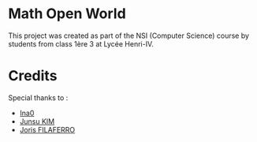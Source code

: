 # Math Open World

This project was created as part of the NSI (Computer Science) course by students from class 1ère 3 at Lycée Henri-IV.


# Credits

Special thanks to :
- [Ina0](https://github.com/Ina0l)
- [Junsu KIM](https://github.com/1llusia)
- [Joris FILAFERRO]()
